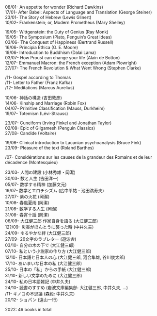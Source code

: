 <p>08/01- An appetite for wonder (Richard Dawkins)<br>
17/01- After Babel: Aspects of Language and Translation (George Steiner)<br>
23/01- The Story of Hebrew (Lewis Glinert)<br>
10/02- Frankenstein; or, Modern Prometheus (Mary Shelley)</p>
<p>19/05- Wittgenstein: the Duty of Genius (Ray Monk)<br>
19/05- The Symposium (Plato, Penguin’s Great Ideas)<br>
03/06- The Conquest of Happiness (Bertrand Russell)<br>
16/06- Principia Ethica (G. E. Moore)<br>
19/06- Introduction to Buddhism (Dalai Lama)<br>
03/07- How Proust can change your life (Alain de Botton)<br>
12/07- Emmanuel Macron: the French exception (Adam Plowright)<br>
27/07- The French Revolution &amp; What Went Wrong (Stephen Clarke)</p>
<p>/11- Gospel according to Thomas<br>
/11- Letter to Father (Franz Kafka)<br>
/12- Meditations (Marcus Aurelius)</p>
<p>10/06- 神話の構造 (吉田敦彦)<br>
14/06- Kinship and Marriage (Robin Fox)<br>
04/07- Primitive Classification (Mauss, Durkheim)<br>
19/07- Totemism (Lévi-Strauss)</p>
<p>23/07- Cuneiform (Irving Finkel and Jonathan Taylor)<br>
02/08- Epic of Gilgamesh (Penguin Classics)<br>
27/08- Candide (Voltaire)</p>
<p>19/06- Clinical introduction to Lacanian psychoanalysis (Bruce Fink)<br>
23/09- Pleasure of the text (Roland Barthes)</p>
<p>/07- Considérations sur les causes de la grandeur des Romains et de leur décadence (Montesquieu)</p>
<p>23/03- 人間の建設 (小林秀雄・岡潔)<br>
30/03- 数と人生 (吉田洋一)<br>
05/07- 数学する精神 (加藤文元)<br>
19/07- 数学とエロチシズム (広中平祐・池田満寿夫)<br>
27/07- 紫の火花 (岡潔)<br>
10/08- 春風夏雨 (岡潔)<br>
21/08- 数学する人生  (岡潔)<br>
31/08- 春宵十話 (岡潔)<br>
06/09- 大江健三郎 作家自身を語る (大江健三郎)<br>
12?/09- 災害がほんとうに襲った時 (中井久夫)<br>
24/09- ゆるやかな絆 (大江健三郎)<br>
27/09- 26文字のラブレター (遊泳舎)<br>
03/10- 自分の木の下で (大江健三郎)<br>
07/10- 私という小説家の作り方 (大江健三郎)<br>
12/10- 日本語と日本人の心 (大江健三郎, 河合隼雄, 谷川俊太郎)<br>
17/10- あいまいな日本の私 (大江健三郎)<br>
25/10- 日本の「私」からの手紙 (大江健三郎)<br>
31/10- 新しい文学のために (大江健三郎)<br>
24/10- 私の日本語雑記 (中井久夫)<br>
24/10- 読書のすすめ (岩波文庫編集部: 大江健三郎, 中井久夫, …)<br>
/11- キノコの不思議 (森毅: 中井久夫)<br>
20/12- ショパン (遠山一行)</p>
<p>2022: 46 books in total</p>

